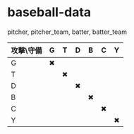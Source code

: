 # baseball-data



pitcher,  pitcher_team,  batter,  batter_team



| 攻撃\守備 | G    | T    | D    | B    | C    | Y    |
| --------- | ---- | ---- | ---- | ---- | ---- | ---- |
| G         | ✖    |      |      |      |      |      |
| T         |      | ✖    |      |      |      |      |
| D         |      |      | ✖    |      |      |      |
| B         |      |      |      | ✖    |      |      |
| C         |      |      |      |      | ✖    |      |
| Y         |      |      |      |      |      | ✖    |

